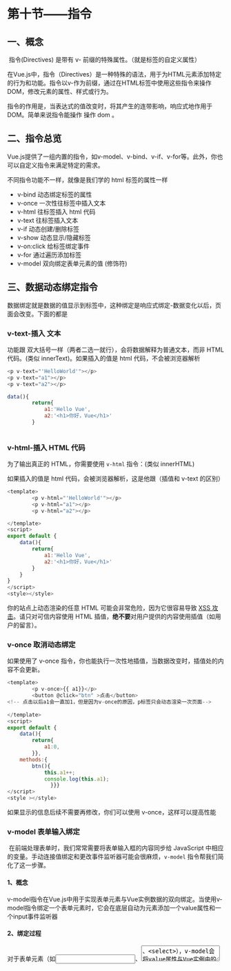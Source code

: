 # 第十节——指令

## 一、概念 

​	指令(Directives) 是带有 v- 前缀的特殊属性。（就是标签的自定义属性）



在Vue.js中，指令（Directives）是一种特殊的语法，用于为HTML元素添加特定的行为和功能。指令以v-作为前缀，通过在HTML标签中使用这些指令来操作DOM，修改元素的属性、样式或行为。

指令的作用是，当表达式的值改变时，将其产生的连带影响，响应式地作用于 DOM。简单来说指令能操作 操作	dom 。

## 二、指令总览

Vue.js提供了一组内置的指令，如v-model、v-bind、v-if、v-for等。此外，你也可以自定义指令来满足特定的需求。

不同指令功能不一样，就像是我们学的 html 标签的属性一样

- v-bind 动态绑定标签的属性
- v-once 一次性往标签中插入文本
- v-html  往标签插入 html 代码
- v-text 往标签插入文本
- v-if 动态创建/删除标签
- v-show 动态显示/隐藏标签
- v-on:click 给标签绑定事件
- v-for 通过遍历添加标签
- v-model 双向绑定表单元素的值 (修饰符)



## 三、数据动态绑定指令

数据绑定就是数据的值显示到标签中，这种绑定是响应式绑定-数据变化以后，页面会改变。下面的都是

### v-text-插入 文本

功能跟 双大括号一样（两者二选一就行），会将数据解释为普通文本，而非 HTML 代码。(类似 innerText)。如果插入的值是 html 代码，不会被浏览器解析

```js
<p v-text="'HelloWorld'"></p>
<p v-text="a1"></p>
<p v-text="a2"></p>

data(){
        return{
            a1:'Hello Vue',
            a2:'<h1>你好，Vue</h1>'
        }
        
```

### v-html-插入 HTML 代码

为了输出真正的 HTML，你需要使用 `v-html` 指令：(类似 innerHTML)

如果插入的值是 html 代码，会被浏览器解析，这是他跟（插值和 v-text 的区别）

```js
<template>
        <p v-html="'HelloWorld'"></p>
        <p v-html="a1"></p>
        <p v-html="a2"></p>

</template>
<script>     
export default {
    data(){
        return{
            a1:'Hello Vue',
            a2:'<h1>你好，Vue</h1>'
        }
    }
}
</script>
<style></style>
```

 你的站点上动态渲染的任意 HTML 可能会非常危险，因为它很容易导致 [XSS 攻击](https://baike.baidu.com/item/XSS%E6%94%BB%E5%87%BB/954065?fr=aladdin)。请只对可信内容使用 HTML 插值，**绝不要**对用户提供的内容使用插值（如用户的留言）。



### v-once 取消动态绑定

如果使用了 v-once 指令，你也能执行一次性地插值，当数据改变时，插值处的内容不会更新。

```js
<template>
        <p v-once>{{ a1}}</p>
        <button @click="btn" >点击</button>
<!-- 点击以后a1会一直加1，但是因为v-once的原因，p标签只会动态渲染一次页面-->
 
</template>
<script>
export default {
    data(){
        return{
            a1:0,
        }},
    methods:{
        btn(){
            this.a1++;
            console.log(this.a1);
              }}}
</script>
<style ></style>
```

如果显示的信息后续不需要再修改，你们可以使用 v-once，这样可以提高性能



### v-model 表单输入绑定

​	在前端处理表单时，我们常常需要将表单输入框的内容同步给 JavaScript 中相应的变量。手动连接值绑定和更改事件监听器可能会很麻烦，`v-model` 指令帮我们简化了这一步骤。

#### 1、概念

​	v-model指令在Vue.js中用于实现表单元素与Vue实例数据的双向绑定。当使用v-model指令绑定一个表单元素时，它会在底层自动为元素添加一个value属性和一个input事件监听器

#### 2、绑定过程

​	对于表单元素（如<input>、<textarea>、<select>），v-model会将value属性与Vue实例中的一个数据属性进行绑定。

​	在初始化时，Vue会根据v-model指令的绑定值（通常是Vue实例的一个属性）将表单元素的初始值赋给该属性。

​	当用户与绑定了v-model的表单元素进行交互（输入、选择等）时，元素的input事件会被触发。

​	Vue会捕获到该事件，并根据表单元素的类型（<input>的type属性）来获取新的值。

​	Vue会将新的值赋给绑定的数据属性，实现从表单元素到Vue实例数据的单向绑定。

​	同时，Vue会将绑定的数据属性的值反过来赋给表单元素的value属性，实现从Vue实例数据到表单元素的单向绑定。

​	这样，无论是表单元素的值变化还是Vue实例数据的变化，都会相互影响，实现了双向绑定



​	简单来说：可以用 `v-model` 指令在表单 `input` 元素上创建双向数据绑定。它会根据控件类型自动选取正确的方法来更新元素。它负责监听用户的输入事件以更新数据。

```js
<template>
   <input type="text" name="" id="" v-model="a2" :value="a2">
   <p>{{ a2 }}</p>
   <!--input的输入框输入什么，a2就会动态进行改变  -->
</template>

<script>
export default {
    data(){
        return{
            a2:'你好，Vue',
        },},}
</script>
```

1-当输入框内容的时候，a2的值会发生变化

2-如果data中的a2的值发生了改变，那么输入框的值也会改变



#### 3、v-model本质(了解)

  本质是将下面过程给封装了，减少了我们自己添加事件过程。

```js
<template>
   <input type="text" :value="a2"  @input="iptChang">
   <p>{{ a2 }}</p>
  
</template>
<script>

export default {
    data(){
        return{
            a2:'你好，Vue'
        }},
    methods:{
        iptChang(event){
          this.a2=event.target.value;
	<!-- event.target.value就是用户输入的值 -->
        }}}
</script>
<style ></style>
```

​    也可以这样写

```js
 <input type="text" :value="a2" @input="e=>a2=e.target.value">
 <p>{{ a2 }}</p>
 <!-- 上下是一样的 -->
```

​	上面input后面的跟的是一个函数，这个函数形参就是事件对象，所以e可以随便命名，因为是形参

​	这样写也可以，这种写法使用 是在 当前的 app实例上使用了一个属性$event ，这个属性保存了事件发生那一刻的事件对象。

```js
f<input :value="a2" @input="a2=$event.target.value" />
```



​	**v-model指令帮我们简化了这一步骤：**

```java
<input type="text" v-model="a2">
```



#### 4、其他表单元素

另外，`v-model` 还可以用于各种不同类型的输入，textarea 和select 元素。它会根据所使用的元素自动使用对应的 DOM 属性和事件组合：

- 文本类型的`input` 和 `textarea` 元素会绑定 `value` property 并侦听 `input` 事件；
- `<input type="checkbox">` 和 `<input type="radio">` 会绑定 `checked` property 并侦听 `change` 事件；
- `<select>` 会绑定 `value` property 并侦听 `change` 事件。

 `v-model` 指令可以表单  及 元素上创建双向数据绑定。它会根据控件类型自动选取正确的方法来更新元素。



#### @input事件监听器(了解，建议使用v-model)

​	在 Vue.js 中，`@input` 事件监听器用于监听输入元素（如 `<input>`）的 `input` 事件。当输入框的内容发生变化时，`input` 事件会被触发。

```js
<template>
<input type="text" :value="str" @input="{console.log('1');}">
  <!-- 只要input的输入框输入了数字，就会打印出1 -->
    
<input type="text" :value="str" @input="(e)=>(str=e.target.value)" @change="fn" >
<!--e.target.value就是input输入的值，e就是这个input包括所有的方法属性  -->
    
</template>
<script>
export default {
  data(){
    return{
      str:'你好',
    };
  },
};
</script>
```



#### 多行文本

```js
<template>
<p style="white-space: pre-line;">{{a2}}</p>
<textarea name="" id="" v-model="a2"></textarea>
</template>

<script>
export default {
    data(){
        return{
            a2:'你好，Vue'
        }}}
</script>
```

```java
   v-model会忽略所有表单元素的 'value'、'checked'、'selected' attribute 的初始值而总是将 Vue 实例的数据作为数据来源。你应该通过 JavaScript 在组件的 `data` 选项中声明初始值。
   pre-line的作用是保留多行文本里面的换行符号。
```

v-model 在内部为不同的输入元素使用不同的 property 并抛出不同的事件：

- text 和 textarea 元素使用 `value` property 和 `input` 事件；

- checkbox 和 radio 使用 `checked` property 和 `change` 事件；

- select 字段将 `value` 作为 prop 并将 `change` 作为事件。

  

#### **复选框checkbox** 

​	1.多个复选框需要同时通过v-model 双向绑定 一个值
​	2.如果只有一个复选框可以不用设置value属性，多个每一个复选框必须要有value属性  且value 值不能一样 
​	3.某一个单选框选中的时候 v-model  会将当前的 value值 赋值给 data 中的 数据

##### 单个复选框，选中结果为布尔值

​	对于单个复选框，你可以直接使用 `v-model` 来绑定一个布尔值，而不需要设置 `value` 属性。但是，对于多个复选框，每个复选框必须有一个唯一的 `value` 属性，以便能够区分它们。

```vue
<template >
 <input type="checkbox" name="" id="" v-model="flag">{{ flag }}
</template>

<script>
export default {
  data(){
    return{
      flag:true,
    };},};
</script>
<style>
</style>
```

data中定义一个数据 初始值为布尔值，绑定到input。点击以后flag会变成false



##### 多个复选框，绑定到同一个数组：

```vue
<template >
<input type="checkbox" name="" id="A1" v-model="a1" value="a1">
<label for="A1">1</label>
<input type="checkbox" name="" id="" v-model="a1" value="a2">
<label for="A1">2</label>
<input type="checkbox" name="" id="" v-model="a1" value="a3">
<label for="A1">3</label>
<input type="checkbox" name="" id="" v-model="a1" value="a4">
<label for="A1">4</label>
<p>{{a1}}</p>

</template>
<script>
export default {
  data(){
    return{
        a1:[],
    }; },};
</script>
<style>
</style>
```

   data中顶一个数组绑定到input，选中结果会被添加到数组中。

   这里的label起的作用是:当用户点击 `<label>` 标签内的文本时，与之关联的 `<input>` 元素也会被激活。没有label也可以使用，只是提高了用户体验。



#### 单选按钮radio

1、 多个个单选框需要同时通过v-model 双向绑定 一个值 
2、 每一个单选框必须要有value属性  且value 值不能一样
3、 当某一个单选框选中的时候 v-model  会将当前的 value值 改变 data 中的 数据

```vue
<template >
<input type="radio" name="" id="" v-model="a1" value="b1">
<input type="radio" name="" id="" v-model="a1" value="b2">
<input type="radio" name="" id="" v-model="a1" value="b3">
{{ a1 }}
</template>

<script>
export default {
  data(){
    return{
      a1:'',
    }; },};
</script>
<style>
</style>
```



#### 选择框select  

1、 给select  通过v-model 双向绑定 一个值 
2、 当某一个option选中的时候 v-model  会将当前的 value值 赋值给 data 中的 数据，如果没有value属性会把标签的内容给data 中的 数据

##### 单选时：

```vue
<template >
  <select v-model="a1">
    <option disabled value="">请选择</option>
    <!-- 这是一个禁用的 (disabled) 选项，通常用作下拉列表的占位符。-->
    <option value="a1">1</option>
    <option value="a2">2</option>
    <option value="a3">3</option>
  </select>
  <p>{{a1}}</p>
</template>

<script>
export default {
  data(){
    return{
      a1:'',
    };},};
</script>
<style>
</style>
```

  所有的option 都有值的时候，选中option后，把他的value值 给data中的绑定的数据。



##### 多选时 (绑定到一个数组)：

```vue
<template >
    <select name="" id="" v-model="a1" multiple>
        <option disabled value="">请选择</option>
        <!--multiple 属性允许用户在下拉列表中选择多个选项。  -->
        <option value="a1">a1</option>
        <option value="a2">a2</option>
        <option value="a3">a3</option>
    </select>
<p>{{a1}}</p>
</template>

<script>
export default {
  data(){
    return{
      a1:[],
    }; },};
</script>
<style></style>
```

所有的option 都有值的时候，选中option后，后把他的value值 给data中的绑定的数组中。

​    **multiple属性：**

- `multiple` 属性允许用户在下拉列表中选择多个选项。
- 当 `multiple` 属性存在时，`v-model` 绑定的数据属性应该是一个数组，而不是一个单独的值。
- 用户可以通过按住键盘上的 `Ctrl` 键（Windows/Linux）或 `Command` 键（Mac）来选择或取消选择多个选项。



用 `v-for` 渲染的动态选项：

```Vue
<template >
    <select v-model="a1">
<option :value="item" v-for="(item,index) in a2">{{ item.name }}</option>
    </select>
    <p>{{ a1 }}</p>
</template>

<script>
export default {
  data(){
    return{
      a1:[],
      a2:[
        {name:'李骏',age:22},
        {name:'张三',age:18},
        {name:'王五',age:14},
      ]
    };},};
</script>
<style></style>
```

#### 值绑定

对于单选按钮，复选框和选择器选项，`v-model` 绑定的值通常是静态的字符串 (或者对复选框是布尔值)：

```vue
<!-- `a1` 在被选择时是字符串 "a1" -->
 <input type="radio"  v-model="a1" value="a1">
    <p>{{ a1 }}</p>

<!-- `a1` 只会为 true 或 false -->
<input type="checkbox"  v-model="a1" >
    <p>{{ a1 }}</p>

<!-- `a1` 在第一项被选中时为字符串 "a1" -->
<select name="" id="" v-model="a1">
    <option value="a1">第一个</option>
   </select>
    <p>{{ a1 }}</p>

<!-- 以上的a1都是下面的 -->
<script>
export default {
  data(){
    return{
    a1:'',
    }; },};
</script>
```

   但有时我们可能希望将该值绑定到当前组件实例上的动态数据。这可以通过使用 `v-bind` 来实现。此外，使用 `v-bind` 还使我们可以将选项值绑定为非字符串的数据类型。



#### 复选框

```vue
<template >
  <input type="checkbox" name="" id="" v-model="a1" 
       true-value="对的" false-value="错的">
  <p>{{ a1 }}</p>
</template>

<script>
export default {
  data(){
    return{
    a1:'',
    };},};
```

  `true-value` 和 `false-value` 是 Vue 特有的 attributes，仅支持和 `v-model` 配套使用。这里 `a1` 属性的值会在选中时被设为 `'对的'`，取消选择时设为 `'错的'`。你同样可以通过 `v-bind` 将其绑定为其他动态值。

   可以自定义设置勾选的值和不勾选的值。

提示

`true-value` 和 `false-value`  不会影响 `value` ，因为浏览器在表单提交时，并不会包含未选择的复选框。为了保证这两个值 (例如：“yes”和“no”) 的其中之一被表单提交，请使用单选按钮作为替代。

  变量名字可以自己随机起，变量的值是什么自己定



### 单选按钮

template

```javascript
<template >
  <input type="radio" v-model="a1" value="first">
  <input type="radio" v-model="a1" value="second">
<p>{{ a1 }}</p>
</template>

<script>
export default {
  data(){
    return{
    a1:'',
    }; },};
</script>
```

`a1` 会在第一个按钮选中时被设为 `first`，在第二个按钮选中时被设为 `second`。

这里的first 和second 都是data中定义好的变量，变量的值是什么自己定

### 选择器选项

template

```vue
<select v-model="a1">
  <!-- 内联对象字面量 -->
  <option :value="{nameber:123}">1</option>
</select>
 <p>{{a1}}</p>
```

`v-model` 同样也支持非字符串类型的值绑定！在上面这个例子中，当某个选项被选中，`a1` 会被设为该对象字面量值 `{ number: 123 }`。



### 修饰符



### `.number`

  如果想自动将用户的输入值转为数值类型，可以给 `v-model` 添加 `number` 修饰符：

```vue
<input type="number" v-model.number="a1">
```

  这通常很有用，因为即使在 `type="number"` 时，HTML 输入元素的值也总会返回字符串。如果这个值无法被 `parseFloat()` 解析，则会返回原始的值。

### `.trim`

如果要自动过滤用户输入的首尾空白字符，可以给 `v-model` 添加 `trim` 修饰符：

```vue
<input type="text" v-model.trim="a1">
```

### `.lazy`

​	在默认情况下，`v-model` 在每次 `input` 事件触发后将输入框的值与数据进行同步 (除了[上述](https://cn.vuejs.org/v2/guide/forms.html#vmodel-ime-tip)输入法组合文字时)。你可以添加 `lazy` 修饰符，从而转为在 `change` 事件_之后_进行同步：

​	在使用 `v-model.lazy` 时，只有当用户失去焦点或按下回车键时，`str` 的值才会更新。

```vue
<!-- 在“change”时而非“input”时更新 -->
<template >
    <input type="text" v-model.lazy="a1">
  <p>{{a1}}</p>
</template>

<script>
export default {
  data(){
    return{
      a1:'',
    };},};
</script>
<style></style>
```



## 面试题扩展：Vue响应式的原理（数据劫持）(背过) （vue底层实现原理）

1.通过`Object.defineProperty`来实现监听数据的改变和读取（属性中的getter和setter方法） **`实现数据劫持`**

vue3是采用proxy

2.`观察者模式（发布者-订阅者）`

当数据发生改变通过发布者订阅者模式来进行通知 进行界面刷新



### 事件处理 -v-on事件绑定指令

### v-on

事件绑定，也叫事件处理，就是给指定的元素添加事件

```vue
 <button @click="run">点击</button>
    {{ a1 }}

<script>
export default {
  data(){
    return{
      a1:1,
    };},
    methods:{
        run(){
            this.a1++;
        }} };
</script>
```

我们可以使用 `v-on` 指令 (简写为 `@`) 来监听 DOM 事件，并在事件触发时执行对应的 JavaScript。用法：`v-on:click="methodName"` 或 `@click="handler"`。



之前已经讲过



## 四、自定义指令（了解）

### 1、概念

​		除了 Vue 内置的一系列指令 (比如 `v-model` 或 `v-show`) 之外，Vue 还允许你注册自定义的指令 (Custom Directives)

​		在Vue中，你可以使用自定义指令来扩展和修改现有的DOM元素行为。自定义指令是一种在HTML元素上绑定自定义行为的方式，它们可以用于处理交互、动态样式、事件监听等。

#### 创建自定义指令：

在mainjs中可以定义全局指令，定义完以后，在所有的组件内都可以使用

```json
import { createApp } from 'vue'
import App from './Test.vue'

let app=createApp(App)

// 创建全局自定义指令
app.directive('focus', {
/mounted 钩子函数，意为元素在页面中出现以后，指令会执行这个函数/
  mounted(el) {
    el.focus();
/这里的 el 是一个 DOM 元素的引用，focus() 是一个方法，用于将用户的输入焦点设置到该元素上。/
  }
});

app.mount('#app');

<template>
    <input v-focus />
</template>
```

 这里的`v-focus`指令会在元素挂载时自动聚焦。你可以根据需要扩展指令的功能。

####   mounted使用指令的语法

```js
import { createApp } from 'vue'
import App from './Test.vue'

let app=createApp(App)

// 创建全局自定义指令
app.directive('lijun',{
    mounted(el){
        el.style.color='red';
    }
})

app.mount('#app');

<template >
    <input type="text" v-lijun>
</template>
```



### 2、指令钩子

​		在指令定义中指定相应的钩子函数。自定义指令可以定义多个钩子函数，每个钩子函数在指令的生命周期中扮演不同的角色。

一个指令的定义对象可以提供几种钩子函数 (都是可选的)：

```js
app.directive('lijun',{
  // 在绑定元素的 attribute 或事件监听器应用前调用
  created(el, binding, vnode, prevVnode) {
      console.log('指令创建');
  },
   // 在元素被插入到 DOM 前调用
  beforeMount(el, binding, vnode, prevVnode) {
      console.log('元素即将插入到 DOM');
  },
   // 在绑定元素的父组件及他自己的所有子节点都挂载完成后调用()
  mounted(el, binding, vnode, prevVnode) {
      console.log('元素已插入到 DOM');
  },
   // 绑定元素的父组件更新前调用
  beforeUpdate(el, binding, vnode, prevVnode) {
      console.log('组件即将更新');
  },
   // 在绑定元素的父组件及他自己的所有子节点都更新后调用
  updated(el, binding, vnode, prevVnode) {
      console.log('组件已更新');
  },
   // 绑定元素的父组件卸载前调用
  beforeUnmount(el, binding, vnode, prevVnode) {
       console.log('组件即将卸载');
  },
   // 绑定元素的父组件卸载后调用
  unmounted(el, binding, vnode, prevVnode) {
      console.log('组件已卸载');
  }
})
```

 mounted 只要知道这个，其他了解即可

 mounted意为元素在页面中出现以后，指令会执行这个函数

######   **created指令**

```js
import { createApp } from 'vue'
import App from './Test.vue'

let app=createApp(App)

// 创建全局自定义指令
app.directive('lijun',{
    created(el){
        console.log('指令创建');
    }
})

app.mount('#app');


<template>
    <button @click="fn">点击</button>
    <button v-if="a1==false" v-lijun>我出现了</button>
    <p>{{a1}}</p>
</template>

<script>
export default {
  data(){
    return{
   a1:true
    };
},
methods:{
    fn(){
        this.a1=false;
    }}};
</script>
<style></style>
```



#### 钩子参数

  在 Vue.js 中，自定义指令的钩子函数可以接收不同的参数。这些参数提供了关于指令绑定的信息以及相关的 DOM 元素和虚拟节点 (VNode) 的引用。

  指令的钩子会传递以下几种参数：

-  `el`：指令绑定的 DOM 元素。可以用来直接操作 DOM 元素，例如添加/删除类、添加事件监听器等。

-  `binding`：一个对象，包含以下属性。

  - `value`：指令的绑定值。例如在 `v-my-directive="1 + 1"` 中，值是 `2`。
  - `oldValue`：上一次的绑定值。仅在 `beforeUpdate` 和 `updated` 中可用。无论值是否更改，它都可用。
  - `arg`：传递给指令的参数 (如果有的话)。例如在 `v-my-directive:foo` 中，参数是 `"foo"`。
  - `modifiers`：一个包含修饰符的对象 (如果有的话)。例如在 `v-my-directive.foo.bar` 中，修饰符对象是 `{ foo: true, bar: true }`。
  - `instance`：使用该指令的组件实例。
  - `dir`：指令定义对象本身。

  示例代码
  
  ```js
  import { createApp } from 'vue'
  const app = createApp({
    name: 'App',
  })
  
  // 创建全局自定义指令
  const MyLijun = {
    created(el, binding, vnode, prevVnode) {
      console.log('指令创建');
      console.log('el:', el);
      console.log('binding:', binding);
      console.log('vnode:', vnode);
      console.log('prevVnode:', prevVnode);
    },
    beforeMount(el, binding, vnode, prevVnode) {
      console.log('元素即将插入到 DOM');
      console.log('el:', el);
      console.log('binding:', binding);
      console.log('vnode:', vnode);
      console.log('prevVnode:', prevVnode);
    },
    mounted(el, binding, vnode, prevVnode) {
      el.addEventListener('click', () => {
        el.style.backgroundColor = 'yellow';
      });
      console.log('元素已插入到 DOM');
      console.log('el:', el);
      console.log('binding:', binding);
      console.log('vnode:', vnode);
      console.log('prevVnode:', prevVnode);
    },
    beforeUpdate(el, binding, vnode, prevVnode) {
      console.log('组件即将更新');
      console.log('el:', el);
      console.log('binding:', binding);
      console.log('vnode:', vnode);
      console.log('prevVnode:', prevVnode);
    },
    updated(el, binding, vnode, prevVnode) {
      console.log('组件已更新');
      console.log('el:', el);
      console.log('binding:', binding);
      console.log('vnode:', vnode);
      console.log('prevVnode:', prevVnode);
    },
    beforeUnmount(el, binding, vnode, prevVnode) {
      console.log('组件即将卸载');
      console.log('el:', el);
      console.log('binding:', binding);
      console.log('vnode:', vnode);
      console.log('prevVnode:', prevVnode);
    },
    unmounted(el, binding) {
      console.log('组件已卸载');
      console.log('el:', el);
      console.log('binding:', binding);
    },
  };
  
  app.directive('lijun', MyLijun);
  app.mount('#app');
  
  <template>
      <div v-lijun>点击以改变背景色</div>
  </template>
  ```
  
  

### 3、全局指令

在入口文件处，增加v-color指令根据传入的参数改变字体颜色

```js
// 创建vue实例，传入根组件
let app=createApp(App)

// 定义一个指令 color，使用的时候 在标签中使用v-color属性
app.directive("color", {
  mounted(el,binding) {
        el.style.color=binding.value;
    },
});

// 把根组件挂载到 #app上
app.mount("#app");

```

然后就可以在任意的组件中使用

```js
<template >
  <div>
    <h1 v-color="'red'">你好</h1>
  </div>
</template>
```



### 4、局部指令

在一个组件中增加v-focus指令，仅能在当前组件中使用。

需要在组件中添加directives配置项，值为对象，这个对象里面可以定义各种自定指令

对象中`{指令名:{指令对象}}`

   下面指令的作用是显示这个组件以后，使用这个指令的input 会自动获取焦点

```js
<template>
   <input type="text" v-lijun>
</template>

<script>
export default {
 directives:{
        lijun:{
            mounted(el,binding) {
             el.focus();
            },}}
```

关键点:

- 1.**定义指令**：在 `directives` 对象中定义局部指令 `lijun`。
- 2.**指令生命周期钩子**：使用 `mounted` 钩子元素在页面中出现以后执行某些操作。
- 3.**使用指令**：在模板中使用 `v-lijun` 来应用指令。

  这样定义的指令只在当前组件内有效，其他组件无法访问。可以在指令中修改 DOM 元素的样式或行为，满足特定的需求。
  
  

## 事件对象

​	可以看到这个代码里面是没有定义这个e的，但是却可以打印出来东西。

​	在 Vue.js 中，当你在事件处理器中定义一个参数时，这个参数会自动接收事件对象。因此，即使你没有显式地定义 `e`，它仍然可以接收事件对象。这是因为 Vue.js 的事件系统默认将事件对象传递给事件处理器。

```vue
<template>
 <input type="text"   @input="fn" />
</template>

<script>
export default {
 methods:{
  fn(e){
      console.log(e);
  }}};
</script>
<style></style>
```

​	e可以换成任意的名称，打印出来的结果都是

```js
InputEvent {isTrusted: true, _vts: 1723398447103, data: '1', isComposing: false, inputType: 'insertText', …}
```

  这个效果类似js里面的e，e` 在 Vue.js 的事件处理器中扮演的角色类似于 JavaScript 中的 `e` 或者 `event`。在 JavaScript 中，事件处理器通常接收一个事件对象作为参数，这个对象包含了关于触发事件的所有信息。同样，在 Vue.js 中，事件处理器也接收一个事件对象作为参数。

# git的使用





























